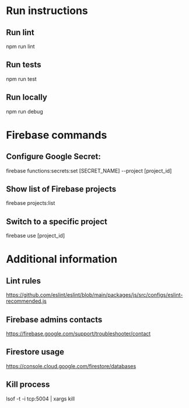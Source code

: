 # Run instructions

## Run lint
npm run lint

## Run tests
npm run test

## Run locally
npm run debug


# Firebase commands

## Configure Google Secret:
firebase functions:secrets:set [SECRET_NAME] --project [project_id]

## Show list of Firebase projects
firebase projects:list

## Switch to a specific project
firebase use [project_id]

# Additional information

## Lint rules
https://github.com/eslint/eslint/blob/main/packages/js/src/configs/eslint-recommended.js

## Firebase admins contacts
https://firebase.google.com/support/troubleshooter/contact

## Firestore usage
https://console.cloud.google.com/firestore/databases

## Kill process
lsof -t -i tcp:5004 | xargs kill
